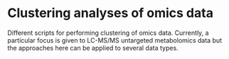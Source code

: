 # Clustering analyses of omics data <br>
Different scripts for performing clustering of omics data. Currently, a particular focus is given to LC-MS/MS untargeted metabolomics data but the approaches here can be applied to several data types.
